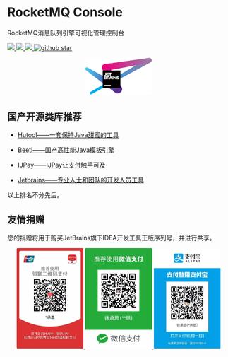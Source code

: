 # RocketMQ Console 
RocketMQ消息队列引擎可视化管理控制台

<a target="_blank" href="https://raw.githubusercontent.com/Xuchengen/rocketmq-console/master/LICENSE">
    <img src="https://img.shields.io/:license-Apache-blue.svg"/>
</a>
<a target="_blank" href="https://www.oracle.com/technetwork/java/javase/downloads/index.html">
    <img src="https://img.shields.io/badge/JDK-1.7+-green.svg"/>
</a>
<a target="_blank" href="https://travis-ci.org/Xuchengen/rocketmq-console">
    <img src="https://travis-ci.org/Xuchengen/rocketmq-console.svg?branch=master"/>
</a>
<a target="_blank" href='https://github.com/Xuchengen/rocketmq-console'>
    <img src="https://img.shields.io/github/stars/Xuchengen/rocketmq-console?style=social" alt="github star"/>
</a>

<p align="center">
    <a href="https://www.jetbrains.com/?from=X-UnionPay" target="_blank">
        <img src="https://github.com/Xuchengen/rocketmq-console/blob/master/asset/jetbrains.svg" width="30%" alt="Jetbrains">
    </a>
</p>

## 国产开源类库推荐
* <a href="https://github.com/looly/hutool" title="一套保持Java甜蜜的工具">Hutool——一套保持Java甜蜜的工具</a>

* <a href="http://ibeetl.com/" title="Beetl国产高性能Java模板引擎">Beetl——国产高性能Java模板引擎</a>

* <a href="https://github.com/Javen205/IJPay" title="IJPay让支付触手可及">IJPay——IJPay让支付触手可及</a>

* <a href="https://www.jetbrains.com/?from=X-UnionPay" title="专业人士和团队的开发人员工具">Jetbrains——专业人士和团队的开发人员工具</a>

以上排名不分先后。

## 友情捐赠
您的捐赠将用于购买JetBrains旗下IDEA开发工具正版序列号，并进行共享。
<p align="center">
    <a href="https://github.com/Xuchengen/rocketmq-console/blob/master/asset/unionpay.jpeg" target="_blank">
        <img src="https://github.com/Xuchengen/rocketmq-console/blob/master/asset/unionpay.jpeg" width="30%" alt="银联支付">
    </a>
    <a href="https://github.com/Xuchengen/rocketmq-console/blob/master/asset/wechat.jpeg" target="_blank">
        <img src="https://github.com/Xuchengen/rocketmq-console/blob/master/asset/wechat.jpeg" width="30%" alt="微信支付">
    </a>
    <a href="https://github.com/Xuchengen/rocketmq-console/blob/master/asset/alipay.jpeg" target="_blank">
        <img src="https://github.com/Xuchengen/rocketmq-console/blob/master/asset/alipay.jpeg" width="30%" alt="支付宝">
    </a>
</p>